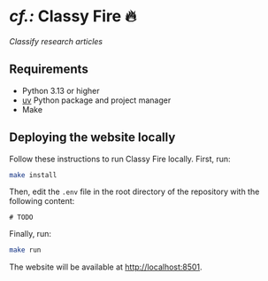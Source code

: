 # _cf.:_ Classy Fire 🔥

_Classify research articles_


## Requirements

- Python 3.13 or higher
- [uv](https://docs.astral.sh/uv/getting-started/installation/) Python package and project manager
- Make


## Deploying the website locally

Follow these instructions to run Classy Fire locally. First, run:

```bash
make install
```

Then, edit the `.env` file in the root directory of the repository with the following content:

```env
# TODO
```


Finally, run:

```bash
make run
```

The website will be available at [http://localhost:8501](http://localhost:8501).
